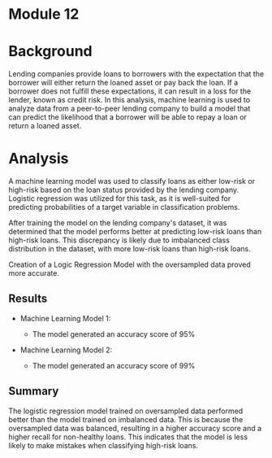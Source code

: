# Module 12  

# Background

Lending companies provide loans to borrowers with the expectation that the borrower will either return the loaned asset or pay back the loan. If a borrower does not fulfill these expectations, it can result in a loss for the lender, known as credit risk. In this analysis,  machine learning is used to analyze data from a peer-to-peer lending company to build a model that can predict the likelihood that a borrower will be able to repay a loan or return a loaned asset.

# Analysis

A machine learning model was used to classify loans as either low-risk or high-risk based on the loan status provided by the lending company. Logistic regression was utilized for this task, as it is well-suited for predicting probabilities of a target variable in classification problems. 

After training the model on the lending company's dataset, it was determined that the model performs better at predicting low-risk loans than high-risk loans. This discrepancy is likely due to imbalanced class distribution in the dataset, with more low-risk loans than high-risk loans.

Creation of a Logic Regression Model with the oversampled data proved more accurate. 

## Results


* Machine Learning Model 1:
  * The model generated an accuracy score of 95%



* Machine Learning Model 2:
  * The model generated an accuracy score of 99%

## Summary

The logistic regression model trained on oversampled data performed better than the model trained on imbalanced data. This is because the oversampled data was balanced, resulting in a higher accuracy score and a higher recall for non-healthy loans. This indicates that the model is less likely to make mistakes when classifying high-risk loans.
